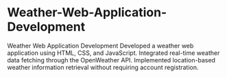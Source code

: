 # Weather-Web-Application-Development
Weather Web Application Development
Developed a weather web application using HTML, CSS, and JavaScript.
Integrated real-time weather data fetching through the OpenWeather API.
Implemented location-based weather information retrieval without requiring account registration.

